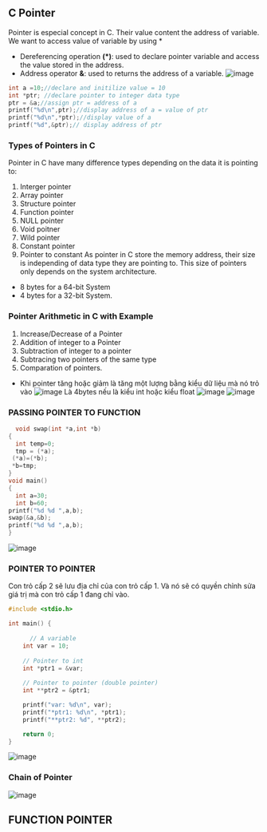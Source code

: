 ## C Pointer
Pointer is especial concept in C. Their value content the address of variable. We want to access value of variable by using *
- Dereferencing operation **(*)**: used to declare pointer variable and access the value stored in the address.
- Address operator **&**: used to returns the address of a variable.
![image](https://github.com/user-attachments/assets/4a980294-d870-4894-8e54-5d524693370a)

```cpp
int a =10;//declare and initilize value = 10
int *ptr; //declare pointer to integer data type
ptr = &a;//assign ptr = address of a
printf("%d\n",ptr);//display address of a = value of ptr
printf("%d\n",*ptr);//display value of a
printf("%d",&ptr);// display address of ptr
```
### Types of Pointers in C
Pointer in C have many difference types depending on the data it is pointing to:
1. Interger pointer
2. Array pointer
3. Structure pointer
4. Function pointer
5. NULL pointer
6. Void poitner
7. Wild pointer
8. Constant pointer
9. Pointer to constant
As pointer in C store the memory address, their size is independing of data type they are pointing to. This size of pointers only depends on the system architecture.
- 8 bytes for a 64-bit System
- 4 bytes for a 32-bit System.
### Pointer Arithmetic in C with Example
1. Increase/Decrease of a Pointer
2. Addition of integer to a Pointer
3.  Subtraction of integer to a pointer
4.  Subtracing two pointers of the same type
5.  Comparation of pointers.
- Khi pointer tăng hoặc giảm là tăng một lượng bằng kiểu dữ liệu mà nó trỏ vào
  ![image](https://github.com/user-attachments/assets/ddcb51aa-50b6-4802-a49c-6d1f228b093a)
  Là 4bytes nếu là kiểu int hoặc kiểu float
  ![image](https://github.com/user-attachments/assets/29436f3b-a9d2-4b1a-bec0-c891205057b7)
  ![image](https://github.com/user-attachments/assets/99519f4f-7de3-4924-b33f-b24e89b0329c)
### PASSING POINTER TO FUNCTION
```cpp
  void swap(int *a,int *b)
{
  int temp=0;
  tmp = (*a);
 (*a)=(*b);
 *b=tmp;
}
void main()
{
  int a=30;
  int b=60;
printf("%d %d ",a,b);
swap(&a,&b);
printf("%d %d ",a,b);
}
```
![image](https://github.com/user-attachments/assets/20092f79-4b89-4745-b879-c5158015410b)
### POINTER TO POINTER
Con trỏ cấp 2 sẽ lưu địa chỉ của con trỏ cấp 1. Và nó sẽ có quyền chỉnh sửa giá trị mà con trỏ cấp 1 đang chỉ vào.
```cpp
#include <stdio.h>

int main() {
  
      // A variable
    int var = 10;
  
    // Pointer to int
    int *ptr1 = &var;
  
    // Pointer to pointer (double pointer)
    int **ptr2 = &ptr1;  

    printf("var: %d\n", var);          
    printf("*ptr1: %d\n", *ptr1);
    printf("**ptr2: %d", **ptr2);

    return 0;
}
```
![image](https://github.com/user-attachments/assets/a3a5bb60-4320-4243-9f87-d4c0abedb777)
### Chain of Pointer
![image](https://github.com/user-attachments/assets/824c3198-c6e7-41c9-bc44-f59964d80c4a)
## FUNCTION POINTER





